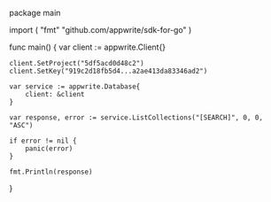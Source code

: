 package main

import (
    "fmt"
    "github.com/appwrite/sdk-for-go"
)

func main() {
    var client := appwrite.Client{}

    client.SetProject("5df5acd0d48c2")
    client.SetKey("919c2d18fb5d4...a2ae413da83346ad2")

    var service := appwrite.Database{
        client: &client
    }

    var response, error := service.ListCollections("[SEARCH]", 0, 0, "ASC")

    if error != nil {
        panic(error)
    }

    fmt.Println(response)
}